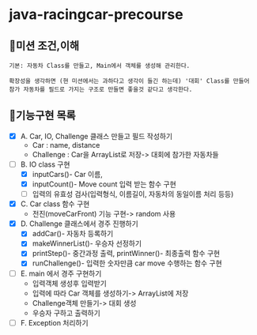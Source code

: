 # java-racingcar-precourse

## 🎯미션 조건,이해
    기본: 자동차 Class를 만들고, Main에서 객체를 생성해 관리한다. 

    확장성을 생각하면 (현 미션에서는 과하다고 생각이 들긴 하는데) '대회' Class를 만들어 참가 자동차를 필드로 가지는 구조로 만들면 좋을것 같다고 생각한다.

## 🚀기능구현 목록
- [x] A. Car, IO, Challenge 클래스 만들고 필드 작성하기
    - Car : name, distance
    - Challenge : Car을 ArrayList로 저장-> 대회에 참가한 자동차들
- [ ] B. IO class 구현
    - [x] inputCars()- Car 이름, 
    - [x] inputCount()- Move count 입력 받는 함수 구현
    - [ ] 입력의 유효성 검사(입력형식, 이름길이, 자동차의 동일이름 처리 등등)
- [x] C. Car class 함수 구현
    - 전진(moveCarFront) 기능 구현-> random 사용
- [x] D. Challenge 클래스에서 경주 진행하기
    - [x] addCar()- 자동차 등록하기
    - [x] makeWinnerList()- 우승자 선정하기
    - [x] printStep()- 중간과정 출력, printWinner()- 최종출력 함수 구현
    - [x] runChallenge()- 입력한 숫자만큼 car move 수행하는 함수 구현
- [ ] E. main 에서 경주 구현하기
    - 입력객체 생성후 입력받기
    - 입력에 따라 Car 객체를 생성하기-> ArrayList에 저장
    - Challenge객체 만들기-> 대회 생성
    - 우승자 구하고 출력하기
- [ ] F. Exception 처리하기

